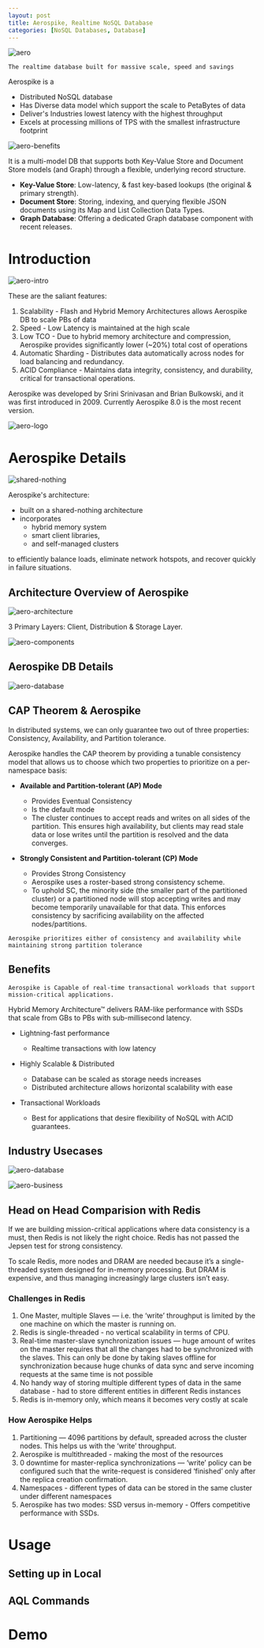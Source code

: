 ```yaml
---
layout: post
title: Aerospike, Realtime NoSQL Database
categories: [NoSQL Databases, Database]
---
```


![aero](../assets/images/AERO-1.jpeg)

`The realtime database built for massive scale, speed and savings`

Aerospike is a
- Distributed NoSQL database
- Has Diverse data model which support the scale to PetaBytes of data
- Deliver's Industries lowest latency with the highest throughput
- Excels at processing millions of TPS with the smallest infrastructure footprint

![aero-benefits](../assets/images/AERO-5.jpeg)

It is a multi-model DB that supports both Key-Value Store and Document Store models (and Graph) through a flexible, underlying record structure.
- **Key-Value Store**: Low-latency, & fast key-based lookups (the original & primary strength).
- **Document Store**: Storing, indexing, and querying flexible JSON documents using its Map and List Collection Data Types.
- **Graph Database**: Offering a dedicated Graph database component with recent releases.

# Introduction

![aero-intro](../assets/images/AERO-2.jpeg)

These are the saliant features:
1. Scalability - Flash and Hybrid Memory Architectures allows Aerospike DB to scale PBs of data
2. Speed - Low Latency is maintained at the high scale
3. Low TCO - Due to hybrid memory architecture and compression, Aerospike provides significantly lower (~20%) total cost of operations
4. Automatic Sharding - Distributes data automatically across nodes for load balancing and redundancy.
5. ACID Compliance - Maintains data integrity, consistency, and durability, critical for transactional operations.

Aerospike was developed by Srini Srinivasan and Brian Bulkowski, and it was first introduced in 2009. Currently Aerospike 8.0 is the most recent version.

![aero-logo](../assets/images/AERO-6.png)

# Aerospike Details

![shared-nothing](../assets/images/AERO-10.png)

Aerospike's architecture:
- built on a shared-nothing architecture
- incorporates
  - hybrid memory system
  - smart client libraries,
  - and self-managed clusters

to efficiently balance loads, eliminate network hotspots, and recover quickly in failure situations.

## Architecture Overview of Aerospike

![aero-architecture](../assets/images/AERO-9.png)

3 Primary Layers: Client, Distribution & Storage Layer.

![aero-components](../assets/images/AERO-8.png)

## Aerospike DB Details

![aero-database](../assets/images/AERO-7.png)


## CAP Theorem & Aerospike

In distributed systems, we can only guarantee two out of three properties: Consistency, Availability, and Partition tolerance.

Aerospike handles the CAP theorem by providing a tunable consistency model that allows us to choose which two properties to prioritize on a per-namespace basis:

- **Available and Partition-tolerant (AP) Mode**
  - Provides Eventual Consistency
  - Is the default mode
  - The cluster continues to accept reads and writes on all sides of the partition. This ensures high availability, but clients may read stale data or lose writes until the partition is resolved and the data converges.

- **Strongly Consistent and Partition-tolerant (CP) Mode**
  - Provides Strong Consistency
  - Aerospike uses a roster-based strong consistency scheme.
  - To uphold SC, the minority side (the smaller part of the partitioned cluster) or a partitioned node will stop accepting writes and may become temporarily unavailable for that data. This enforces consistency by sacrificing availability on the affected nodes/partitions.

`Aerospike prioritizes either of consistency and availability while maintaining strong partition tolerance`



## Benefits

`Aerospike is Capable of real-time transactional workloads that support mission-critical applications.`

Hybrid Memory Architecture™ delivers RAM-like performance with SSDs that scale from GBs to PBs with sub-millisecond latency.

- Lightning-fast performance
  - Realtime transactions with low latency

- Highly Scalable & Distributed
  - Database can be scaled as storage needs increases
  - Distributed architecture allows horizontal scalability with ease
 
- Transactional Workloads
  - Best for applications that desire flexibility of NoSQL with ACID guarantees.

## Industry Usecases

![aero-database](../assets/images/AERO-3.jpeg)

![aero-business](../assets/images/AERO-4.jpeg)

## Head on Head Comparision with Redis

If we are building mission-critical applications where data consistency is a must, then Redis is not likely the right choice. Redis has not passed the Jepsen test for strong consistency.

To scale Redis, more nodes and DRAM are needed because it’s a single-threaded system designed for in-memory processing. But DRAM is expensive, and thus managing increasingly large clusters isn’t easy. 

### Challenges in Redis

1. One Master, multiple Slaves — i.e. the ‘write’ throughput is limited by the one machine on which the master is running on.
2. Redis is single-threaded - no vertical scalability in terms of CPU.
3. Real-time master-slave synchronization issues — huge amount of writes on the master requires that all the changes had to be synchronized with the slaves. This can only be done by taking slaves offline for synchronization because huge chunks of data sync and serve incoming requests at the same time is not possible
4. No handy way of storing multiple different types of data in the same database - had to store different entities in different Redis instances
5. Redis is in-memory only, which means it becomes very costly at scale

### How Aerospike Helps

1. Partitioning — 4096 partitions by default, spreaded across the cluster nodes. This helps us with the ‘write’ throughput.
2. Aerospike is multithreaded - making the most of the resources
3. 0 downtime for master-replica synchronizations — ‘write’ policy can be configured such that the write-request is considered ‘finished’ only after the replica creation confirmation.
4. Namespaces - different types of data can be stored in the same cluster under different namespaces
5. Aerospike has two modes: SSD versus in-memory - Offers competitive performance with SSDs.

# Usage

## Setting up in Local

## AQL Commands

# Demo
